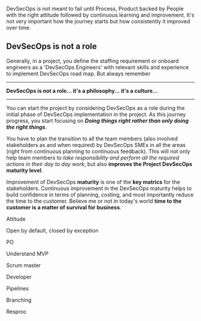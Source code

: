 DevSecOps is not meant to fail until Process, Product backed by People with the right attitude followed by continuous learning and improvement. It's not very important how the journey starts but how consistently it improved over time.


## DevSecOps is not a role
Generally, in a project, you define the staffing requirement or onboard engineers as a 'DevSecOps Engineers' with relevant skills and experience to implement DevSecOps road map. But always remember
***
**DevSecOps is not a role... it's a philosophy... it's a culture...**
***
You can start the project by considering DevSecOps as a role during the initial phase of DevSecOps implementation in the project.  As this journey progress, you start focusing on ***Doing things right rather than only doing the right things***.

You have to plan the transition to all the team members (also involved stakeholders as and when required) by DevSecOps SMEs in all the areas (right from continuous planning to continuous feedback). This will not only help team members to *take responsibility and perform all the required actions in their day to day work*, but also **improves the Project DevSecOps maturity level**.

Improvement of DevSecOps **maturity** is one of the **key matrics** for the stakeholders. Continuous improvement in the DevSecOps maturity helps to build confidence in terms of planning, costing, and most importantly reduce the time to the customer. Believe me or not in today's world **time to the customer is a matter of survival for business**.

Attitude



Open by default, closed by exception 

PO 

Understand MVP

Scrum master

Developer

Pipelines

Branching

Resproc

